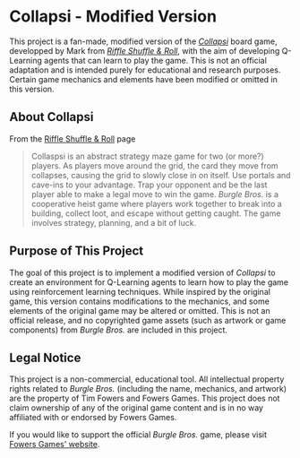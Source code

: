# Collapsi - Modified Version

This project is a fan-made, modified version of the [*Collapsi*](https://riffleshuffleandroll.itch.io/collapsi) board game, developped by Mark from [*Riffle Shuffle & Roll*](https://www.youtube.com/@riffleshuffleandroll), with the aim of developing Q-Learning agents that can learn to play the game. This is not an official adaptation and is intended purely for educational and research purposes. Certain game mechanics and elements have been modified or omitted in this version.

## About Collapsi
From the [Riffle Shuffle & Roll](https://riffleshuffleandroll.itch.io/collapsi) page
> Collaspsi is an abstract strategy maze game for two (or more?) players.  As players move around the grid, the card they move from collapses, causing the grid to slowly close in on itself.  Use portals and cave-ins to your advantage. Trap your opponent and be the last player able to make a legal move to win the game.
*Burgle Bros.* is a cooperative heist game where players work together to break into a building, collect loot, and escape without getting caught. The game involves strategy, planning, and a bit of luck.

## Purpose of This Project

The goal of this project is to implement a modified version of *Collapsi* to create an environment for Q-Learning agents to learn how to play the game using reinforcement learning techniques. While inspired by the original game, this version contains modifications to the mechanics, and some elements of the original game may be altered or omitted. This is not an official release, and no copyrighted game assets (such as artwork or game components) from *Burgle Bros.* are included in this project.

## Legal Notice

This project is a non-commercial, educational tool. All intellectual property rights related to *Burgle Bros.* (including the name, mechanics, and artwork) are the property of Tim Fowers and Fowers Games. This project does not claim ownership of any of the original game content and is in no way affiliated with or endorsed by Fowers Games.

If you would like to support the official *Burgle Bros.* game, please visit [Fowers Games' website](https://www.fowers.games/).
